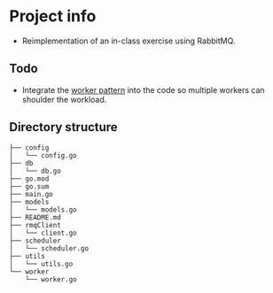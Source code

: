 # Project info
* Reimplementation of an in-class exercise using RabbitMQ.
## Todo
* Integrate the [worker pattern](https://divan.dev/posts/go_concurrency_visualize/)
into the code so multiple workers can shoulder the workload.
## Directory structure
```bigquery
├── config
│   └── config.go
├── db
│   └── db.go
├── go.mod
├── go.sum
├── main.go
├── models
│   └── models.go
├── README.md
├── rmqClient
│   └── client.go
├── scheduler
│   └── scheduler.go
├── utils
│   └── utils.go
└── worker
    └── worker.go

```

